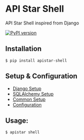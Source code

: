 # API Star Shell
API Star Shell inspired from Django

[![PyPI version](https://badge.fury.io/py/apistar-shell.svg)](https://badge.fury.io/py/apistar-shell)


## Installation

```
$ pip install apistar-shell
```

## Setup & Configuration

- [Django Setup](docs/DJANGO_SETUP.md)
- [SQLAlchemy Setup](docs/SQLALCHEMY_SETUP.md)
- [Common Setup](docs/COMMON_SETUP.md)
- [Configuration](docs/CONFIGURATION.md)

## Usage:

```
$ apistar shell
```
